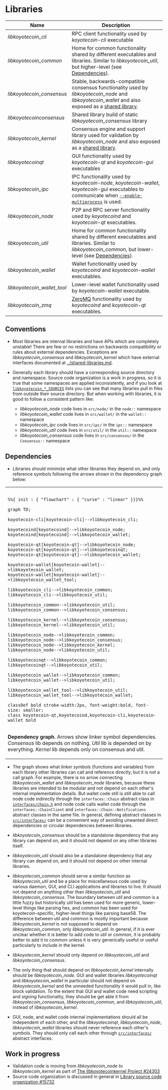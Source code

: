# Libraries

| Name                     | Description |
|--------------------------|-------------|
| *libkoyotecoin_cli*         | RPC client functionality used by *koyotecoin-cli* executable |
| *libkoyotecoin_common*      | Home for common functionality shared by different executables and libraries. Similar to *libkoyotecoin_util*, but higher-level (see [Dependencies](#dependencies)). |
| *libkoyotecoin_consensus*   | Stable, backwards-compatible consensus functionality used by *libkoyotecoin_node* and *libkoyotecoin_wallet* and also exposed as a [shared library](../shared-libraries.md). |
| *libkoyotecoinconsensus*    | Shared library build of static *libkoyotecoin_consensus* library |
| *libkoyotecoin_kernel*      | Consensus engine and support library used for validation by *libkoyotecoin_node* and also exposed as a [shared library](../shared-libraries.md). |
| *libkoyotecoinqt*           | GUI functionality used by *koyotecoin-qt* and *koyotecoin-gui* executables |
| *libkoyotecoin_ipc*         | IPC functionality used by *koyotecoin-node*, *koyotecoin-wallet*, *koyotecoin-gui* executables to communicate when [`--enable-multiprocess`](multiprocess.md) is used. |
| *libkoyotecoin_node*        | P2P and RPC server functionality used by *koyotecoind* and *koyotecoin-qt* executables. |
| *libkoyotecoin_util*        | Home for common functionality shared by different executables and libraries. Similar to *libkoyotecoin_common*, but lower-level (see [Dependencies](#dependencies)). |
| *libkoyotecoin_wallet*      | Wallet functionality used by *koyotecoind* and *koyotecoin-wallet* executables. |
| *libkoyotecoin_wallet_tool* | Lower-level wallet functionality used by *koyotecoin-wallet* executable. |
| *libkoyotecoin_zmq*         | [ZeroMQ](../zmq.md) functionality used by *koyotecoind* and *koyotecoin-qt* executables. |

## Conventions

- Most libraries are internal libraries and have APIs which are completely unstable! There are few or no restrictions on backwards compatibility or rules about external dependencies. Exceptions are *libkoyotecoin_consensus* and *libkoyotecoin_kernel* which have external interfaces documented at [../shared-libraries.md](../shared-libraries.md).

- Generally each library should have a corresponding source directory and namespace. Source code organization is a work in progress, so it is true that some namespaces are applied inconsistently, and if you look at [`libkoyotecoin_*_SOURCES`](../../src/Makefile.am) lists you can see that many libraries pull in files from outside their source directory. But when working with libraries, it is good to follow a consistent pattern like:

  - *libkoyotecoin_node* code lives in `src/node/` in the `node::` namespace
  - *libkoyotecoin_wallet* code lives in `src/wallet/` in the `wallet::` namespace
  - *libkoyotecoin_ipc* code lives in `src/ipc/` in the `ipc::` namespace
  - *libkoyotecoin_util* code lives in `src/util/` in the `util::` namespace
  - *libkoyotecoin_consensus* code lives in `src/consensus/` in the `Consensus::` namespace

## Dependencies

- Libraries should minimize what other libraries they depend on, and only reference symbols following the arrows shown in the dependency graph below:

<table><tr><td>

```mermaid

%%{ init : { "flowchart" : { "curve" : "linear" }}}%%

graph TD;

koyotecoin-cli[koyotecoin-cli]-->libkoyotecoin_cli;

koyotecoind[koyotecoind]-->libkoyotecoin_node;
koyotecoind[koyotecoind]-->libkoyotecoin_wallet;

koyotecoin-qt[koyotecoin-qt]-->libkoyotecoin_node;
koyotecoin-qt[koyotecoin-qt]-->libkoyotecoinqt;
koyotecoin-qt[koyotecoin-qt]-->libkoyotecoin_wallet;

koyotecoin-wallet[koyotecoin-wallet]-->libkoyotecoin_wallet;
koyotecoin-wallet[koyotecoin-wallet]-->libkoyotecoin_wallet_tool;

libkoyotecoin_cli-->libkoyotecoin_common;
libkoyotecoin_cli-->libkoyotecoin_util;

libkoyotecoin_common-->libkoyotecoin_util;
libkoyotecoin_common-->libkoyotecoin_consensus;

libkoyotecoin_kernel-->libkoyotecoin_consensus;
libkoyotecoin_kernel-->libkoyotecoin_util;

libkoyotecoin_node-->libkoyotecoin_common;
libkoyotecoin_node-->libkoyotecoin_consensus;
libkoyotecoin_node-->libkoyotecoin_kernel;
libkoyotecoin_node-->libkoyotecoin_util;

libkoyotecoinqt-->libkoyotecoin_common;
libkoyotecoinqt-->libkoyotecoin_util;

libkoyotecoin_wallet-->libkoyotecoin_common;
libkoyotecoin_wallet-->libkoyotecoin_util;

libkoyotecoin_wallet_tool-->libkoyotecoin_util;
libkoyotecoin_wallet_tool-->libkoyotecoin_wallet;

classDef bold stroke-width:2px, font-weight:bold, font-size: smaller;
class koyotecoin-qt,koyotecoind,koyotecoin-cli,koyotecoin-wallet bold
```
</td></tr><tr><td>

**Dependency graph**. Arrows show linker symbol dependencies. *Consensus* lib depends on nothing. *Util* lib is depended on by everything. *Kernel* lib depends only on consensus and util.

</td></tr></table>

- The graph shows what _linker symbols_ (functions and variables) from each library other libraries can call and reference directly, but it is not a call graph. For example, there is no arrow connecting *libkoyotecoin_wallet* and *libkoyotecoin_node* libraries, because these libraries are intended to be modular and not depend on each other's internal implementation details. But wallet code still is still able to call node code indirectly through the `interfaces::Chain` abstract class in [`interfaces/chain.h`](../../src/interfaces/chain.h) and node code calls wallet code through the `interfaces::ChainClient` and `interfaces::Chain::Notifications` abstract classes in the same file. In general, defining abstract classes in [`src/interfaces/`](../../src/interfaces/) can be a convenient way of avoiding unwanted direct dependencies or circular dependencies between libraries.

- *libkoyotecoin_consensus* should be a standalone dependency that any library can depend on, and it should not depend on any other libraries itself.

- *libkoyotecoin_util* should also be a standalone dependency that any library can depend on, and it should not depend on other internal libraries.

- *libkoyotecoin_common* should serve a similar function as *libkoyotecoin_util* and be a place for miscellaneous code used by various daemon, GUI, and CLI applications and libraries to live. It should not depend on anything other than *libkoyotecoin_util* and *libkoyotecoin_consensus*. The boundary between _util_ and _common_ is a little fuzzy but historically _util_ has been used for more generic, lower-level things like parsing hex, and _common_ has been used for koyotecoin-specific, higher-level things like parsing base58. The difference between util and common is mostly important because *libkoyotecoin_kernel* is not supposed to depend on *libkoyotecoin_common*, only *libkoyotecoin_util*. In general, if it is ever unclear whether it is better to add code to *util* or *common*, it is probably better to add it to *common* unless it is very generically useful or useful particularly to include in the kernel.


- *libkoyotecoin_kernel* should only depend on *libkoyotecoin_util* and *libkoyotecoin_consensus*.

- The only thing that should depend on *libkoyotecoin_kernel* internally should be *libkoyotecoin_node*. GUI and wallet libraries *libkoyotecoinqt* and *libkoyotecoin_wallet* in particular should not depend on *libkoyotecoin_kernel* and the unneeded functionality it would pull in, like block validation. To the extent that GUI and wallet code need scripting and signing functionality, they should be get able it from *libkoyotecoin_consensus*, *libkoyotecoin_common*, and *libkoyotecoin_util*, instead of *libkoyotecoin_kernel*.

- GUI, node, and wallet code internal implementations should all be independent of each other, and the *libkoyotecoinqt*, *libkoyotecoin_node*, *libkoyotecoin_wallet* libraries should never reference each other's symbols. They should only call each other through [`src/interfaces/`](`../../src/interfaces/`) abstract interfaces.

## Work in progress

- Validation code is moving from *libkoyotecoin_node* to *libkoyotecoin_kernel* as part of [The libkoyotecoinkernel Project #24303](https://github.com/koyotecoin/koyotecoin/issues/24303)
- Source code organization is discussed in general in [Library source code organization #15732](https://github.com/koyotecoin/koyotecoin/issues/15732)

